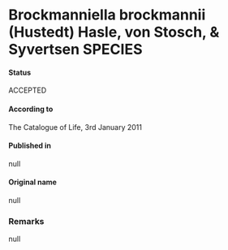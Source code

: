 Brockmanniella brockmannii (Hustedt) Hasle, von Stosch, & Syvertsen SPECIES
=======

#### Status
ACCEPTED

#### According to
The Catalogue of Life, 3rd January 2011

#### Published in
null

#### Original name
null

### Remarks
null